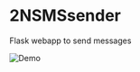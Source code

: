 # 2NSMSsender


Flask webapp to send messages


![Demo](https://user-images.githubusercontent.com/30243661/30633837-d8039b8e-9df5-11e7-9335-9513c9f25626.gif)


